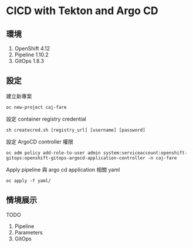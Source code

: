 # CICD with Tekton and Argo CD

## 環境
1. OpenShift 4.12
2. Pipeline 1.10.2
3. GitOps 1.8.3

## 設定
建立新專案
```
oc new-project caj-fare
```

設定 container registry credential
```
sh createcred.sh [registry_url] [username] [password]
```

設定 ArgoCD controller 權限
```
oc adm policy add-role-to-user admin system:serviceaccount:openshift-gitops:openshift-gitops-argocd-application-controller -n caj-fare
```

Apply pipeline 與 argo cd application 相關 yaml
```
oc apply -f yaml/
```

## 情境展示
TODO
1. Pipeline
2. Parameters
3. GitOps
